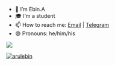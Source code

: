 - 🔭 I’m Ebin.A
- 🎓 I’m a student 
- 📫 How to reach me: [Email](mailto:arulebin995@gmail.com) | [Telegram](https://t.me/Ebin_A)
- 😄 Pronouns: he/him/his

<a href="https://bit.ly/2PR9PRp"><img align="center" src="https://github-readme-stats.vercel.app/api?username=arulebin&count_private=true&include_all_commits=true&show_icons=true&bg_color=30,870000,190a05&title_color=fff&text_color=fff"/></a>
<p align="left"> <a href="https://github.com/ryo-ma/github-profile-trophy"><img src="https://github-profile-trophy.vercel.app/?username=arulebin&theme=" alt="arulebin" /></a> </p>
